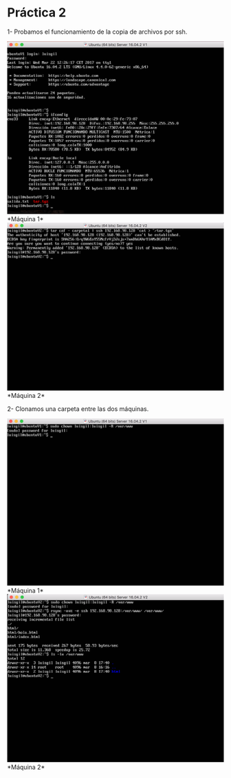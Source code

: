 **Práctica 2**
==============

1- Probamos el funcionamiento de la copia de archivos por ssh.

<img src="https://github.com/luisgm420/SWAP/blob/master/Practicas/practica2/Capturas%20de%20pantalla/2_M1.png">
*Máquina 1*

<img src="https://github.com/luisgm420/SWAP/blob/master/Practicas/practica2/Capturas%20de%20pantalla/2_M2.png">
*Máquina 2*

2- Clonamos una carpeta entre las dos máquinas.

<img src="https://github.com/luisgm420/SWAP/blob/master/Practicas/practica2/Capturas%20de%20pantalla/3_M1.png">
*Máquina 1*

<img src="https://github.com/luisgm420/SWAP/blob/master/Practicas/practica2/Capturas%20de%20pantalla/3_M2.png">
*Máquina 2*
